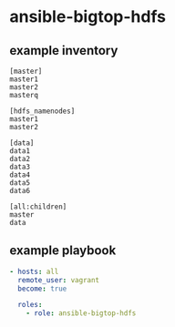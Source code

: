 # ansible-bigtop-hdfs

## example inventory
```ìni
[master]
master1
master2
masterq

[hdfs_namenodes]
master1
master2

[data]
data1
data2
data3
data4
data5
data6

[all:children]
master
data
```

## example playbook
```yml
- hosts: all
  remote_user: vagrant
  become: true

  roles:
    - role: ansible-bigtop-hdfs
```
